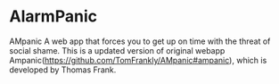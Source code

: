 # AlarmPanic
AMpanic A web app that forces you to get up on time with the threat of social shame.
This is a updated version of original webapp Ampanic(https://github.com/TomFrankly/AMpanic#ampanic),
which is developed by Thomas Frank.
